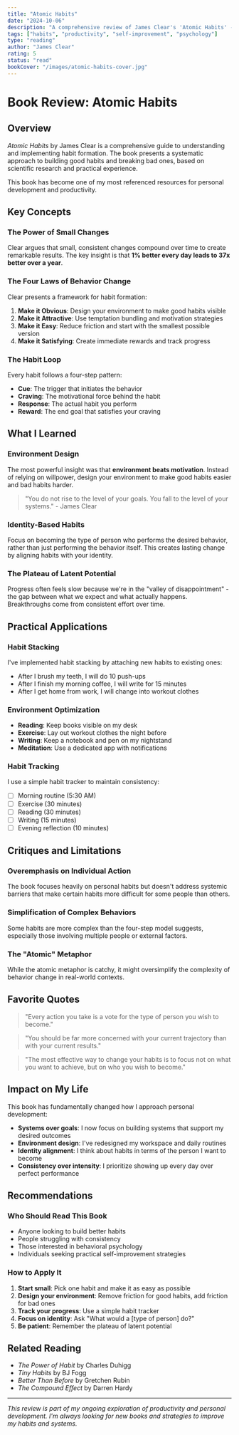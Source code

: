```yaml
---
title: "Atomic Habits"
date: "2024-10-06"
description: "A comprehensive review of James Clear's 'Atomic Habits' - exploring the science of habit formation and practical strategies for building better habits and breaking bad ones."
tags: ["habits", "productivity", "self-improvement", "psychology"]
type: "reading"
author: "James Clear"
rating: 5
status: "read"
bookCover: "/images/atomic-habits-cover.jpg"
---
```


# Book Review: Atomic Habits

## Overview

*Atomic Habits* by James Clear is a comprehensive guide to understanding and implementing habit formation. The book presents a systematic approach to building good habits and breaking bad ones, based on scientific research and practical experience.

This book has become one of my most referenced resources for personal development and productivity.

## Key Concepts

### The Power of Small Changes

Clear argues that small, consistent changes compound over time to create remarkable results. The key insight is that **1% better every day leads to 37x better over a year**.

### The Four Laws of Behavior Change

Clear presents a framework for habit formation:

1. **Make it Obvious**: Design your environment to make good habits visible
2. **Make it Attractive**: Use temptation bundling and motivation strategies
3. **Make it Easy**: Reduce friction and start with the smallest possible version
4. **Make it Satisfying**: Create immediate rewards and track progress

### The Habit Loop

Every habit follows a four-step pattern:
- **Cue**: The trigger that initiates the behavior
- **Craving**: The motivational force behind the habit
- **Response**: The actual habit you perform
- **Reward**: The end goal that satisfies your craving

## What I Learned

### Environment Design

The most powerful insight was that **environment beats motivation**. Instead of relying on willpower, design your environment to make good habits easier and bad habits harder.

> "You do not rise to the level of your goals. You fall to the level of your systems." - James Clear

### Identity-Based Habits

Focus on becoming the type of person who performs the desired behavior, rather than just performing the behavior itself. This creates lasting change by aligning habits with your identity.

### The Plateau of Latent Potential

Progress often feels slow because we're in the "valley of disappointment" - the gap between what we expect and what actually happens. Breakthroughs come from consistent effort over time.

## Practical Applications

### Habit Stacking

I've implemented habit stacking by attaching new habits to existing ones:
- After I brush my teeth, I will do 10 push-ups
- After I finish my morning coffee, I will write for 15 minutes
- After I get home from work, I will change into workout clothes

### Environment Optimization

- **Reading**: Keep books visible on my desk
- **Exercise**: Lay out workout clothes the night before
- **Writing**: Keep a notebook and pen on my nightstand
- **Meditation**: Use a dedicated app with notifications

### Habit Tracking

I use a simple habit tracker to maintain consistency:
- [ ] Morning routine (5:30 AM)
- [ ] Exercise (30 minutes)
- [ ] Reading (30 minutes)
- [ ] Writing (15 minutes)
- [ ] Evening reflection (10 minutes)

## Critiques and Limitations

### Overemphasis on Individual Action

The book focuses heavily on personal habits but doesn't address systemic barriers that make certain habits more difficult for some people than others.

### Simplification of Complex Behaviors

Some habits are more complex than the four-step model suggests, especially those involving multiple people or external factors.

### The "Atomic" Metaphor

While the atomic metaphor is catchy, it might oversimplify the complexity of behavior change in real-world contexts.

## Favorite Quotes

> "Every action you take is a vote for the type of person you wish to become."

> "You should be far more concerned with your current trajectory than with your current results."

> "The most effective way to change your habits is to focus not on what you want to achieve, but on who you wish to become."

## Impact on My Life

This book has fundamentally changed how I approach personal development:

- **Systems over goals**: I now focus on building systems that support my desired outcomes
- **Environment design**: I've redesigned my workspace and daily routines
- **Identity alignment**: I think about habits in terms of the person I want to become
- **Consistency over intensity**: I prioritize showing up every day over perfect performance

## Recommendations

### Who Should Read This Book

- Anyone looking to build better habits
- People struggling with consistency
- Those interested in behavioral psychology
- Individuals seeking practical self-improvement strategies

### How to Apply It

1. **Start small**: Pick one habit and make it as easy as possible
2. **Design your environment**: Remove friction for good habits, add friction for bad ones
3. **Track your progress**: Use a simple habit tracker
4. **Focus on identity**: Ask "What would a [type of person] do?"
5. **Be patient**: Remember the plateau of latent potential

## Related Reading

- *The Power of Habit* by Charles Duhigg
- *Tiny Habits* by BJ Fogg
- *Better Than Before* by Gretchen Rubin
- *The Compound Effect* by Darren Hardy

---

*This review is part of my ongoing exploration of productivity and personal development. I'm always looking for new books and strategies to improve my habits and systems.*